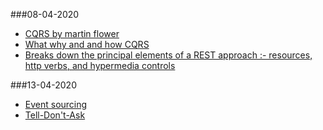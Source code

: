 ###08-04-2020
* [CQRS by martin flower](https://martinfowler.com/bliki/CQRS.html)
* [What why and and how CQRS](https://medium.com/@sderosiaux/cqrs-what-why-how-945543482313)
* [Breaks down the principal elements of a REST approach :- resources, http verbs, and hypermedia controls](https://martinfowler.com/articles/richardsonMaturityModel.html)

###13-04-2020
* [Event sourcing](https://martinfowler.com/eaaDev/EventSourcing.html)
* [Tell-Don't-Ask](https://martinfowler.com/bliki/TellDontAsk.html)